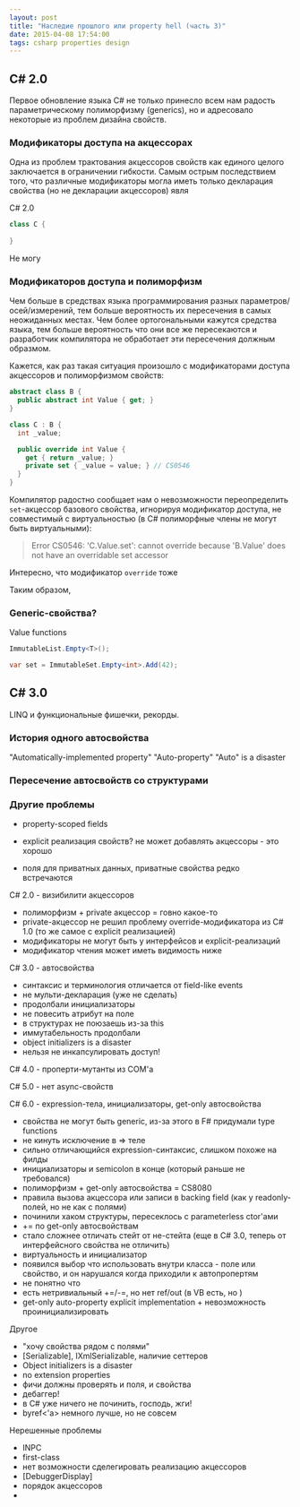 ```yaml
---
layout: post
title: "Наследие прошлого или property hell (часть 3)"
date: 2015-04-08 17:54:00
tags: csharp properties design
---
```


## C# 2.0

Первое обновление языка C# не только принесло всем нам радость параметрическому полиморфизму (generics), но и адресовало некоторые из проблем дизайна свойств.

### Модификаторы доступа на акцессорах

Одна из проблем трактования акцессоров свойств как единого целого заключается в ограничении гибкости. Самым острым последствием того, что различные модификаторы могла иметь только декларация свойства (но не декларации акцессоров) явля

 C# 2.0

```c#
class C {
  
}
```

Не могу

### Модификаторов доступа и полиморфизм

Чем больше в средствах языка программирования разных параметров/осей/измерений, тем больше вероятность их пересечения в самых неожиданных местах. Чем более ортогональными кажутся средства языка, тем больше вероятность что они все же пересекаются и разработчик компилятора не обработает эти пересечения должным образмом.

 Кажется, как раз такая ситуация произошло с модификаторами доступа акцессоров и полиморфизмом свойств:

```c#
abstract class B {
  public abstract int Value { get; }
}

class C : B {
  int _value;

  public override int Value {
    get { return _value; }
    private set { _value = value; } // CS0546
  }
}
```

Компилятор радостно сообщает нам о невозможности переопределить `set`-акцессор базового свойства, игнорируя модификатор доступа, не совместимый с виртуальностью (в C# полиморфные члены не могут быть виртуальными):

> Error CS0546: 'C.Value.set': cannot override because 'B.Value' does not have an overridable set accessor

Интересно, что модификатор `override` тоже 

Таким образом, 

### Generic-свойства?

Value functions

```c#
ImmutableList.Empty<T>();

var set = ImmutableSet.Empty<int>.Add(42);
```


## C# 3.0

LINQ и функциональные фишечки, рекорды.

### История одного автосвойства

"Automatically-implemented property"
"Auto-property"
"Auto" is a disaster

### Пересечение автосвойств со структурами




### Другие проблемы

* property-scoped fields

* explicit реализация свойств? не может добавлять акцессоры - это хорошо

* поля для приватных данных, приватные свойства редко встречаются

C# 2.0 - визибилити акцессоров

* полиморфизм + private акцессор = говно какое-то
* private-акцессор не решил проблему override-модификатора из C# 1.0 (то же самое с explicit реализацией)
* модификаторы не могут быть у интерфейсов и explicit-реализаций
* модификатор чтения может иметь видимость ниже

C# 3.0 - автосвойства

* синтаксис и терминология отличается от field-like events
* не мульти-декларация (уже не сделать)
* продолбали инициализаторы
* не повесить атрибут на поле
* в структурах не поюзаешь из-за this
* иммутабельность продолбали
* object initializers is a disaster
* нельзя не инкапсулировать доступ!

С# 4.0 - проперти-мутанты из COM'а

C# 5.0 - нет async-свойств

C# 6.0 - expression-тела, инициализаторы, get-only автосвойства

* свойства не могут быть generic, из-за этого в F# придумали type functions
* не кинуть исключение в => теле
* сильно отличающийся expression-синтаксис, слишком похоже на филды
* инициализаторы и semicolon в конце (который раньше не требовался)
* полиморфизм + get-only автосвойства = CS8080
* правила вызова акцессора или записи в backing field (как у readonly-полей, но не как с полями)
* починили хаком структуры, пересеклось с parameterless ctor'ами
* += по get-only автосвойствам
* стало сложнее отличать стейт от не-стейта (eще в C# 3.0, теперь от интерфейсного свойства не отличить)
* виртуальность и инициализатор
* появился выбор что использовать внутри класса - поле или свойство, и он нарушался когда приходили к автопропертям
* не понятно что 
* есть нетривиальный +=/-=, но нет ref/out (в VB есть, но )
* get-only auto-property explicit implementation + невозможность проинициализировать

Другое


* "хочу свойства рядом с полями"
* [Serializable], IXmlSerializable, наличие сеттеров
* Object initializers is a disaster
* no extension properties
* фичи должны проверять и поля, и свойства
* дебаггер!
* в C# уже ничего не починить, господь, жги!
* byref<'a> немного лучше, но не совсем

Нерешенные проблемы

* INPC
* first-class
* нет возможности сделегировать реализацию акцессоров
* [DebuggerDisplay]
* порядок акцессоров
* 

